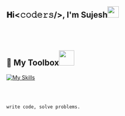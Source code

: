 <h2> 𝐇i<𝚌𝚘𝚍𝚎𝚛𝚜/>, I'm Sujesh<img src="https://user-images.githubusercontent.com/42378118/110234147-e3259600-7f4e-11eb-95be-0c4047144dea.gif" width="30"></h2>



<br><br>

## 🧰 My Toolbox<img src="https://raw.githubusercontent.com/innng/innng/master/assets/kyubey.gif" height="40" />
[![My Skills](https://skillicons.dev/icons?i=flutter,firebase,androidstudio,github&theme=light)](https://skillicons.dev)




<br><br>

```write code, solve problems.```

